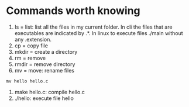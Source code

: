 # Commands worth knowing
1. ls = list: list all the files in my current folder. In cli the files that are executables are indicated by .*. In linux to execute files ./main without any .extension.
1. cp = copy file
1. mkdir = create a directory
1. rm = remove
1. rmdir = remove directory
1. mv = move: rename files
```
mv hello hello.c
```
1. make hello.c: compile hello.c
1. ./hello:  execute file hello